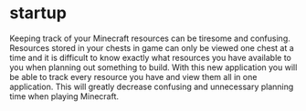 # startup
Keeping track of your Minecraft resources can be tiresome and confusing. Resources stored in your chests in game can only be viewed one chest at a time and it is difficult to know exactly what resources you have available to you when planning out something to build. With this new application you will be able to track every resource you have and view them all in one application. This will greatly decrease confusing and unnecessary planning time when playing Minecraft.
